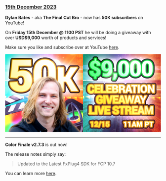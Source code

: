 ### [15th December 2023](/news/20231215)

**Dylan Bates** - aka **The Final Cut Bro** - now has **50K subscribers** on YouTube!

On **Friday 15th December @ 1100 PST** he will be doing a giveaway with over **USD$9,000** worth of products and services!

Make sure you like and subscribe over at YouTube [here](https://twitter.com/thefinalcutbro).

![](/static/dylan-50k.jpg)

---

**Color Finale v2.7.3** is out now!

The release notes simply say:

> Updated to the Latest FxPlug4 SDK for FCP 10.7

You can learn more [here](https://colorfinale.com/#download).